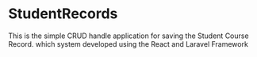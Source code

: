 # StudentRecords
This is the simple CRUD handle application for saving the Student Course Record. which system developed using the React and Laravel Framework
